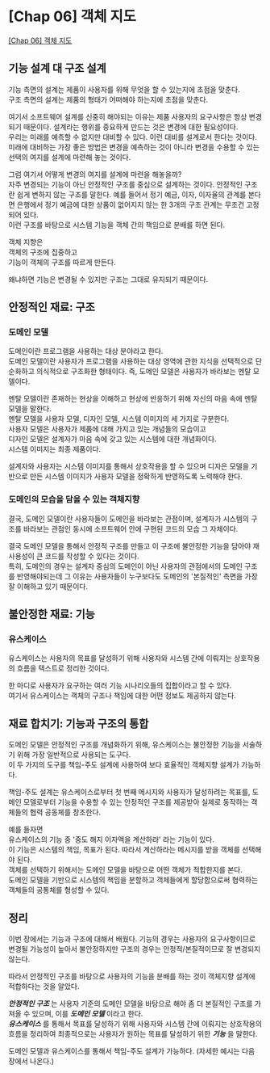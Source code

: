 # [Chap 06] 객체 지도

[[Chap 06] 객체 지도](https://sooking87.github.io/oop/oop-6/)

## 기능 설계 대 구조 설계

기능 측면의 설계는 제품이 사용자를 위해 무엇을 할 수 있는지에 초점을 맞춘다. <br>
구조 측면의 설계는 제품의 형태가 어떠해야 하는지에 초점을 맞춘다. <br>

여기서 소프트웨어 설계를 신중히 해야되는 이유는 제품 사용자의 요구사항은 항상 변경되기 때문이다. 설계라는 행위를 중요하게 만드는 것은 변경에 대한 필요성이다. <br>
우리는 미래를 예측할 수 없지만 대비할 수 있다. 이런 대비를 설계로서 한다는 것이다. 미래에 대비하는 가장 좋은 방법은 변경을 예측하는 것이 아니라 변경을 수용할 수 있는 선택의 여지를 설계에 마련해 놓는 것이다. <br>

그럼 여기서 어떻게 변경의 여지를 설계에 마련을 해놓을까? <br>
자주 변경되는 기능이 아닌 안정적인 구조를 중심으로 설계하는 것이다. 안정적인 구조란 쉽게 변하지 않는 구조를 말한다. 예를 들어서 정기 예금, 이자, 이자율의 관계를 본다면 은행에서 정기 예금에 대한 상품이 없어지지 않는 한 3개의 구조 관계는 무조건 고정되어 있다. <br>
이런 구조를 바탕으로 시스템 기능을 객체 간의 책임으로 분배를 하면 된다. <br>

객체 지향은 <br>
객체의 구조에 집중하고 <br>
기능이 객체의 구조를 따르게 만든다. <br>

왜냐하면 기능은 변경될 수 있지만 구조는 그대로 유지되기 때문이다.

## 안정적인 재료: 구조

### 도메인 모델

도메인이란 프로그램을 사용하는 대상 분야라고 한다. <br>
도메인 모델이란 사용자가 프로그램을 사용하는 대상 영역에 관한 지식을 선택적으로 단순화하고 의식적으로 구조화한 형태이다. 즉, 도메인 모델은 사용자가 바라보는 멘탈 모델이다. <br>

멘탈 모델이란 존재하는 현상을 이해하고 현상에 반응하기 위해 자신의 마음 속에 멘탈 모델을 말한다. <br>
멘탈 모델을 사용자 모델, 디자인 모델, 시스템 이미지의 세 가지로 구분한다. <br>
사용자 모델은 사용자가 제품에 대해 가지고 있는 개념들의 모습이고 <br>
디자인 모델은 설계자가 마음 속에 갖고 있는 시스템에 대한 개념화이다. <br>
시스템 이미지는 최종 제품이다. <br>

설계자와 사용자는 시스템 이미지를 통해서 상호작용을 할 수 있으며 디자은 모델을 기반으로 만든 시스템 이미지가 사용자 모델을 정확하게 반영하도록 노력해야 한다. <br>

### 도메인의 모습을 담을 수 있는 객체지향

결국, 도메인 모델이란 사용자들이 도메인을 바라보는 관점이며, 설계자가 시스템의 구조를 바라보는 관점인 동시에 소프트웨어 안에 구현된 코드의 모습 그 자체이다. <br>

결국 도메인 모델을 통해서 안정적 구조를 만들고 이 구조에 불안정한 기능을 담아야 재사용성이 큰 코드를 작성할 수 있다는 것이다. <br>
특히, 도메인의 경우는 설계자 중심의 도메인이 아닌 사용자의 관점에서의 도메인 구조를 반영해야되는데 그 이유는 사용자들이 누구보다도 도메인의 '본질적인' 측면을 가장 잘 이해하고 있기 때문이다.

## 불안정한 재료: 기능

### 유스케이스

유스케이스는 사용자의 목표를 달성하기 위해 사용자와 시스템 간에 이뤄지는 상호작용의 흐름을 텍스트로 정리한 것이다. <br>

한 마디로 사용자가 요구하는 여러 기능 시나리오들의 집합이라고 할 수 있다. <br>
여기서 유스케이스는 객체의 구조나 책임에 대한 어떤 정보도 제공하지 않는다.

## 재료 합치기: 기능과 구조의 통합

도메인 모델은 안정적인 구조를 개념화하기 위해, 유스케이스는 불안정한 기능을 서술하기 위해 가장 일반적으로 사용되는 도구다. <br>
이 두 가지의 도구를 책임-주도 설계에 사용하여 보다 효율적인 객체지향 설계가 가능하다. <br>

책임-주도 설계는 유스케이스로부터 첫 번째 메시지와 사용자가 달성하려는 목표를, 도메인 모델로부터 기능을 수용할 수 있는 안정적인 구조를 제공받아 실제로 동작하는 객체들의 협력 공동체를 창조한다. <br>

예를 들자면 <br>
유스케이스의 기능 중 '중도 해지 이자액을 계산하라' 라는 기능이 있다. <br>
이 기능은 시스템의 책임, 목표가 된다. 따라서 계산하라는 메시지를 받을 객체를 선택해야 된다. <br>
객체를 선택하기 위해서는 도메인 모델을 바탕으로 어떤 객체가 적합한지를 본다. <br>
도메인 모델을 기반으로 시스템의 책임을 분할하고 객체들에게 할당함으로써 협력하는 객체들의 공통체를 형성할 수 있다.

## 정리

이번 장에서는 기능과 구조에 대해서 배웠다. 기능의 경우는 사용자의 요구사항이므로 변경될 가능성이 높아서 불안정하지만 구조의 경우는 안정적/본질적이므로 잘 변경되지 않는다. <br>

따라서 안정적인 구조를 바탕으로 사용자의 기능을 분배를 하는 것이 객체지향 설계에 적합하다는 것을 알았다. <br>

**_안정적인 구조_** 는 사용자 기준의 도메인 모델을 바탕으로 해야 좀 더 본질적인 구조를 가져올 수 있으며, 이를 **_도메인 모델_** 이라고 한다. <br>
**_유스케이스_** 를 통해서 목표를 달성하기 위해 사용자와 시스템 간에 이뤄지는 상호작용의 흐름을 정리하여 최종적으로는 사용자가 원하는 목표를 달성하기 위한 **_기능_** 을 말한다. <br>

도메인 모델과 유스케이스를 통해서 책임-주도 설계가 가능하다. (자세한 예시는 다음 장에서 나온다.)
